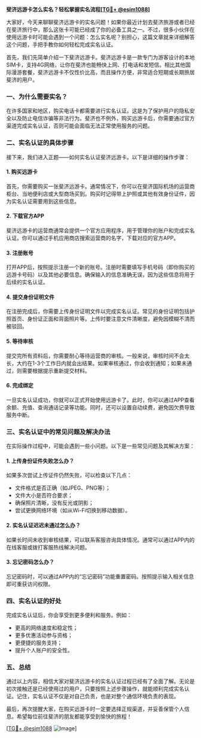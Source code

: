 **斐济远游卡怎么实名？轻松掌握实名流程[[TG💪+ @esim1088](https://t.me/s/esim1088)]**

大家好，今天来聊聊斐济远游卡的实名问题！如果你最近计划去斐济旅游或者已经在斐济旅行中，那么这张卡可能已经成了你的必备工具之一。不过，很多小伙伴在使用远游卡时可能会遇到一个问题：怎么实名呢？别担心，这篇文章就来详细解答这个问题，手把手教你如何轻松完成实名认证。

首先，我们先简单介绍一下斐济远游卡。斐济远游卡是一款专门为游客设计的本地SIM卡，支持4G网络，让你在斐济也能畅快上网、打电话和发短信。相比其他国际漫游套餐，斐济远游卡不仅性价比高，而且操作方便，非常适合短期或长期旅居斐济的用户。

### 一、为什么需要实名？

在许多国家和地区，购买电话卡都需要进行实名认证。这是为了保护用户的隐私安全以及防止电信诈骗等非法行为。斐济也不例外，购买远游卡后，你需要通过官方渠道完成实名认证，否则可能会面临无法正常使用服务的问题。

### 二、实名认证的具体步骤

接下来，我们进入正题——如何实名认证斐济远游卡。以下是详细的操作步骤：

#### 1. 购买远游卡

首先，你需要购买一张斐济远游卡。通常情况下，你可以在斐济国际机场的运营商柜台、当地便利店或大型商场买到。购买时记得带上护照或其他有效身份证件，因为实名认证需要用到这些信息。

#### 2. 下载官方APP

斐济远游卡的运营商通常会提供一个官方应用程序，用于管理你的账户和完成实名认证。你可以通过手机应用商店搜索运营商的名字，下载对应的官方APP。

#### 3. 注册账号

打开APP后，按照提示注册一个新的账号。注册时需要填写手机号码（即你购买的远游卡号码）以及其他必要信息。确保输入的信息准确无误，因为这些信息将用于后续的实名认证。

#### 4. 提交身份证明文件

在注册完成后，你需要上传身份证明文件以完成实名认证。常见的身份证明包括护照首页、身份证正面和背面照片等。上传时要注意文件清晰度，避免因模糊不清而被驳回。

#### 5. 等待审核

提交完所有资料后，你需要耐心等待运营商的审核。一般来说，审核时间不会太长，大约在1-3个工作日内就会出结果。如果审核通过，你会收到通知；如果未通过，则需要根据提示重新提交材料。

#### 6. 完成绑定

一旦实名认证成功，你就可以正式开始使用远游卡了。此时，你可以通过APP查看余额、充值、查询通话记录等功能。同时，还可以设置自动续费，避免因欠费导致服务中断。

### 三、实名认证中的常见问题及解决办法

在实际操作过程中，可能会遇到一些小问题。以下是一些常见问题及其解决方案：

#### 1. 上传身份证件失败怎么办？

如果多次尝试上传证件仍然失败，可以检查以下几点：
- 文件格式是否正确（如JPEG、PNG等）；
- 文件大小是否符合要求；
- 确保照片清晰，没有反光或阴影；
- 尝试更换网络环境（如从Wi-Fi切换到移动数据）。

#### 2. 实名认证迟迟未通过怎么办？

如果长时间未收到审核结果，可以联系客服咨询具体情况。通常可以通过APP内的在线客服或拨打客服热线解决问题。

#### 3. 忘记密码怎么办？

忘记密码时，可以通过APP内的“忘记密码”功能重置密码。按照提示输入相关信息即可重获访问权限。

### 四、实名认证的好处

完成实名认证后，你会享受到更多便利和服务。例如：
- 更高的网络速度和稳定性；
- 更多优惠活动参与资格；
- 更便捷的服务支持；
- 提升个人账户的安全性。

### 五、总结

通过以上内容，相信大家对斐济远游卡的实名认证过程已经有了全面了解。无论是初次接触还是已经使用过的用户，只要按照上述步骤操作，就能顺利完成实名认证。记住，实名认证不仅是对自己负责，也是对整个通信环境负责的表现。

最后，再次提醒大家，在购买远游卡时一定要选择正规渠道，并妥善保管个人信息。希望每位前往斐济的朋友都能享受到愉快的旅程！

[[TG💪+ @esim1088](https://t.me/s/esim1088) ![Image](https://i.postimg.cc/4NQfJmqS/Snipaste-2025-05-13-00-14-12.png)]